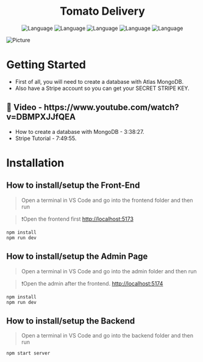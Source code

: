 <h1 align="center">Tomato Delivery</h1>
  
  
  <p align="center">
    <img alt="Language" src="https://img.shields.io/badge/React-20232A?style=for-the-badge&logo=react&logoColor=61DAFB"/>
    <img alt="Language" src="https://img.shields.io/badge/JavaScript-323330?style=for-the-badge&logo=javascript&logoColor=F7DF1E"/>
    <img alt="Language" src="https://img.shields.io/badge/CSS-239120?&style=for-the-badge&logo=css3&logoColor=black"/>
    <img alt="Language" src="https://img.shields.io/badge/HTML-239120?style=for-the-badge&logo=html5&logoColor=white"/>
    <img alt="Language" src="https://img.shields.io/badge/CSS3-1572B6?style=for-the-badge&logo=css3&logoColor=white"/>
  </p>


![Picture](https://camo.githubusercontent.com/02c5179318f43e74352123ac587aa78decbd086ff2b9267a311fff375d009e82/68747470733a2f2f63646e2e646973636f72646170702e636f6d2f6174746163686d656e74732f3830353535343337373734353233353937342f313233323133383935393734383836323034322f556e7469746c65645f64657369676e2e706e673f65783d36363238356535342669733d363632373063643426686d3d3535376132656164633039313364613838356161373263366636333836383137643238646535613463386230653337386338346530353832633764323532663526)


# Getting Started

- First of all, you will need to create a database with Atlas MongoDB.
- Also have a Stripe account so you can get your SECRET STRIPE KEY.

<h2>🎥 Video - https://www.youtube.com/watch?v=DBMPXJJfQEA</h2>

- How to create a database with MongoDB - 3:38:27.
- Stripe Tutorial - 7:49:55.


# Installation

<h2>How to install/setup the Front-End</h2>

> Open a terminal in VS Code and go into the frontend folder and then run

>❗Open the frontend first [http://localhost:5173](http://localhost:5173)


```
npm install
npm run dev
```


<h2>How to install/setup the Admin Page</h2>

> Open a terminal in VS Code and go into the admin folder and then run

>❗Open the admin after the frontend. [http://localhost:5174](http://localhost:5174)

```
npm install
npm run dev
```
   
<h2>How to install/setup the Backend</h2>

> Open a terminal in VS Code and go into the backend folder and then run

```
npm start server
```

